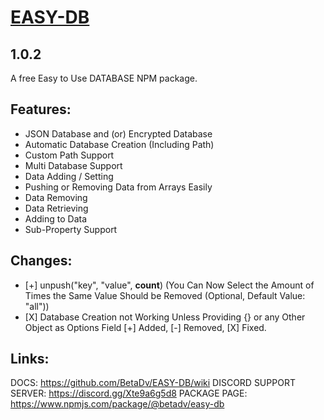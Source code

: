 # [EASY-DB](https://www.npmjs.com/package/@betadv/easy-db)
## 1.0.2
A free Easy to Use DATABASE NPM package.

## Features:
- JSON Database and (or) Encrypted Database
- Automatic Database Creation (Including Path)
- Custom Path Support
- Multi Database Support
- Data Adding / Setting
- Pushing or Removing Data from Arrays Easily
- Data Removing
- Data Retrieving
- Adding to Data
- Sub-Property Support

## Changes:
 - [+] <db>unpush("key", "value", **count**) (You Can Now Select the Amount of Times the Same Value Should be Removed (Optional, Default Value: "all"))
 - \[X] Database Creation not Working Unless Providing {} or any Other Object as Options Field
[+] Added, [-] Removed, [X] Fixed.

## Links:
DOCS: https://github.com/BetaDv/EASY-DB/wiki
DISCORD SUPPORT SERVER: https://discord.gg/Xte9a6g5d8
PACKAGE PAGE: https://www.npmjs.com/package/@betadv/easy-db
